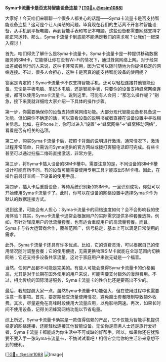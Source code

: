 **Syma卡流量卡是否支持智能设备连接？[[TG💪+ @esim1088](https://t.me/s/esim1088)]**

大家好！今天咱们来聊聊一个很多人都关心的话题——Syma卡流量卡是否支持智能设备连接？这可是个让人纠结的问题，毕竟现在我们的生活离不开各种智能设备，从手机到平板电脑，再到智能手表和笔记本电脑，这些设备都需要网络支持才能正常运转。那么，Syma卡流量卡到底能不能满足我们的需求呢？让我们一起深入探讨！

首先，咱们得先了解什么是Syma卡流量卡。Syma卡流量卡是一种提供移动数据服务的SIM卡，它能够让你在没有Wi-Fi的情况下，通过蜂窝网络上网。对于经常出差或者旅行的人来说，这种卡非常实用，因为它可以随时随地为你提供稳定的网络连接。不过，很多人会担心，这种卡是否真的能支持智能设备的使用呢？

答案是肯定的！Syma卡流量卡不仅支持智能手机，还可以轻松连接其他智能设备。无论是平板电脑、笔记本电脑，还是智能手表，只要你的设备支持蜂窝网络连接，都可以使用Syma卡流量卡。说到这里，可能有人会问：“那怎么操作呢？”别急，接下来我就详细给大家介绍一下具体的操作步骤。

第一步，你需要确保你的设备支持蜂窝网络功能。大部分现代智能设备都具备这一功能，但如果你不确定的话，可以查看设备的说明书或者直接在设备设置中寻找相关信息。比如，在iPhone上，你可以进入“设置”→“蜂窝网络”→“蜂窝移动网络”，看看是否有相关的选项。

第二步，购买Syma卡流量卡后，按照卡背面的说明进行激活。通常情况下，激活过程非常简单，只需访问Syma提供的官方网站或拨打客服电话即可完成。有些卡甚至可以通过扫描二维码直接激活，非常方便。

第三步，将Syma卡插入设备的SIM卡槽中。需要注意的是，不同设备的SIM卡槽设计可能有所不同，有的设备可能需要使用专用工具才能取出SIM卡槽。因此，在操作前最好查阅一下设备的使用手册。

第四步，插入卡后重启设备，等待系统识别新的SIM卡。一旦识别成功，你就可以开始使用Syma卡流量卡了。此时，你可以在设备的网络设置中选择Syma卡作为默认的数据连接方式。

说到这里，可能会有人担心：Syma卡流量卡的网络速度如何？会不会影响我的使用体验？其实，Syma卡流量卡通常会根据用户的实际需求提供多种套餐选择。例如，有针对轻度用户的低流量套餐，也有适合重度用户的高流量套餐。而且，Syma卡与各大运营商合作，覆盖范围广，信号稳定，基本上可以满足日常使用的需求。

此外，Syma卡流量卡还具有许多优点。比如，它的资费灵活，可以根据自己的使用情况随时调整套餐；它的使用便捷，无需更换物理SIM卡就能在全球范围内切换网络；它还支持多设备共享流量，这对于家庭用户来说无疑是一个福音。

当然，任何产品都不可能是完美的。有些人可能会觉得Syma卡流量卡的价格偏高，尤其是对于长期在国外使用的用户来说，可能需要支付额外的漫游费用。不过，相比传统的国际漫游服务，Syma卡流量卡的性价比还是要高出不少的。

最后，我想提醒大家一点，虽然Syma卡流量卡功能强大，但在使用过程中也需要注意一些事项。首先，要定期检查流量使用情况，避免超出套餐限制导致额外收费。其次，尽量避免在高峰时段使用大流量应用，以免影响网速。再次，如果长时间不使用设备，记得关闭蜂窝网络功能以节省电量。

综上所述，Syma卡流量卡确实是一款值得信赖的产品，它不仅能为智能手机提供稳定的网络连接，还能轻松连接其他智能设备。无论你是商务人士还是旅行爱好者，Syma卡流量卡都能成为你生活中不可或缺的好帮手。所以，如果你还在犹豫要不要入手一张Syma卡流量卡，不妨试试看吧！相信它会给你的生活带来意想不到的便利。

[[TG💪+ @esim1088](https://t.me/s/esim1088) ![Image](https://i.postimg.cc/4NQfJmqS/Snipaste-2025-05-13-00-14-12.png)]